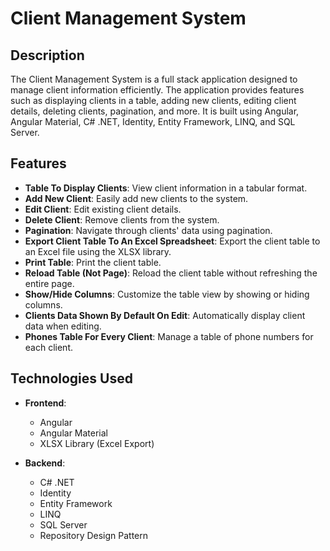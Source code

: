 # Client Management System

## Description

The Client Management System is a full stack application designed to manage client information efficiently. The application provides features such as displaying clients in a table, adding new clients, editing client details, deleting clients, pagination, and more. It is built using Angular, Angular Material, C# .NET, Identity, Entity Framework, LINQ, and SQL Server.

## Features

-   **Table To Display Clients**: View client information in a tabular format.
-   **Add New Client**: Easily add new clients to the system.
-   **Edit Client**: Edit existing client details.
-   **Delete Client**: Remove clients from the system.
-   **Pagination**: Navigate through clients' data using pagination.
-   **Export Client Table To An Excel Spreadsheet**: Export the client table to an Excel file using the XLSX library.
-   **Print Table**: Print the client table.
-   **Reload Table (Not Page)**: Reload the client table without refreshing the entire page.
-   **Show/Hide Columns**: Customize the table view by showing or hiding columns.
-   **Clients Data Shown By Default On Edit**: Automatically display client data when editing.
-   **Phones Table For Every Client**: Manage a table of phone numbers for each client.

## Technologies Used

-   **Frontend**:

    -   Angular
    -   Angular Material
    -   XLSX Library (Excel Export)

-   **Backend**:
    -   C# .NET
    -   Identity
    -   Entity Framework
    -   LINQ
    -   SQL Server
    -   Repository Design Pattern
